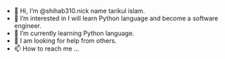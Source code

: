 - 👋 Hi, I’m @shihab310.nick name tarikul islam.
- 👀 I’m interested in I will learn Python language and become a software engineer.
- 🌱 I’m currently learning Python language.
- 💞️ I am looking for help from others.
- 📫 How to reach me ...

<!---
shihab310/shihab310 is a ✨ special ✨ repository because its `README.md` (this file) appears on your GitHub profile.
You can click the Preview link to take a look at your changes.
--->
